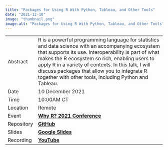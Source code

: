 ```yaml
---
title: "Packages for Using R With Python, Tableau, and Other Tools"
date: "2021-12-10"
image: "thumbnail.png"
image-alt: "Packages for Using R With Python, Tableau, and Other Tools"
---
```


|            |                                                                                                                                                                                                                                                                                                                                                                             |
|-----------|-------------------------------------------------------------|
| Abstract   | R is a powerful programming language for statistics and data science with an accompanying ecosystem that supports its use. Interoperability is part of what makes the R ecosystem so rich, enabling users to apply R in a variety of contexts. In this talk, I will discuss packages that allow you to integrate R together with other tools, including Python and Tableau. |
| Date       | 10 December 2021                                                                                                                                                                                                                                                                                                                                                           |
| Time       | 10:00AM CT                                                                                                                                                                                                                                                                                                                                                                  |
| Location   | Remote                                                                                                                                                                                                                                                                                                                                                                      |
| Event      | [**Why R? 2021 Conference**](https://2021.whyr.pl/)                                                                                                                                                                                                                                                                                                                         |
| Repository | [**GitHub**](https://github.com/ivelasq/using-r-and-other-tools)                                                                                                                                                                                                                                                                                                            |
| Slides     | [**Google Slides**](https://github.com/ivelasq/using-r-and-other-tools)                                                                                                                                                                                                                                                                                                     |
| Recording  | [**YouTube**](https://youtu.be/vyA2EiIz4pI)                                                                                                                                                                                                                                                                                                                                 |

